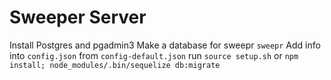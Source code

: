 # Sweeper Server

Install Postgres and pgadmin3
Make a database for sweepr `sweepr`
Add info into `config.json` from `config-default.json`
run `source setup.sh` or `npm install; node_modules/.bin/sequelize db:migrate`
